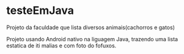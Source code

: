 # testeEmJava
Projeto da faculdade que lista diversos animais(cachorros e gatos)

Projeto usando Android nativo na liguagem Java, trazendo uma lista estatica de iti malias e com foto do fofuxos.
